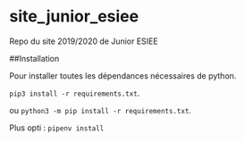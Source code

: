 # site_junior_esiee
Repo du site 2019/2020 de Junior ESIEE

##Installation

Pour installer toutes les dépendances nécessaires de python.

`pip3 install -r requirements.txt`.

ou `python3 -m pip install -r requirements.txt`.

Plus opti : `pipenv install`
